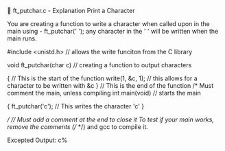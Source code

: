 🔨 ft_putchar.c - Explanation
Print a Character

You are creating a function to write a character when called upon in the main using - ft_putchar(' ');
any character in the ' ' will be written when the main runs.

#include <unistd.h> // allows the write funciton from the C library 

void	ft_putchar(char c)                                          // creating a function to output characters

{                           // This is the start of the function
  	write(1, &c, 1);                                                // this allows for a character to be written with &c
}                           // This is the end of the function
/* Must comment the main, unless compiling
int main(void)              // starts the main

{ 
	ft_putchar('c');        // This writes the character 'c'
} 

*/ // Must add a comment at the end to close it
To test if your main works, remove the comments (/*   */) and gcc to compile it.

Excepted Output:
c%